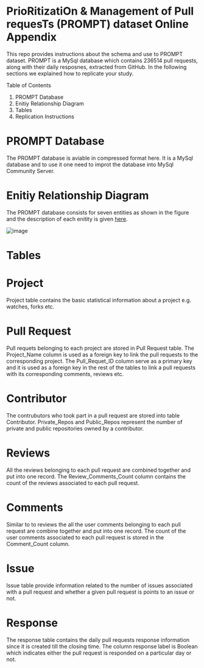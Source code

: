 # PrioRitizatiOn & Management of Pull requesTs (PROMPT) dataset Online Appendix
This repo provides instructions about the schema and use to PROMPT dataset. PROMPT is a MySql database which contains 236514 pull requests, along with their daily resposnes, extracted from GitHub. In the following sections we explained how to replicate your study.

Table of Contents
1. PROMPT Database
2. Enitiy Relationship Diagram
3. Tables
4. Replication Instructions

# PROMPT Database
The PROMPT database is aviable in compressed format here. It is a MySql database and to use it one need to improt the database into MySql Community Server.

# Enitiy Relationship Diagram
The PROMPT database consists for seven entities as shown in the figure and the description of each enitity is given [here](PR_Algorithm.pdf).

![image](https://github.com/IlyasAzeem/PROMPT_DB/blob/master/ERD.png)

# Tables
# Project
Project table contains the basic statistical information about a project e.g. watches, forks etc.
# Pull Request
Pull requets belonging to each project are stored in Pull Request table. The Project_Name column is used as a foreign key to link the pull requests to the corresponding project. The Pull_Requet_ID column serve as a primary key and it is used as a foreign key in the rest of the tables to link a pull requests with its corresponding comments, reviews etc.
# Contributor
The contrubutors who took part in a pull request are stored into table Contributor. Private_Repos and Public_Repos represent the number of private and public repositories owned by a contributor. 
# Reviews
All the reviews belonging to each pull request are combined together and put into one record. The Review_Comments_Count column contains the count of the reviews associated to each pull request. 
# Comments
Similar to to reviews the all the user comments belonging to each pull request are combine together and put into one record. The count of the user comments associated to each pull request is stored in the Comment_Count column.
# Issue
Issue table provide information related to the number of issues associated with a pull request and whether a given pull request is points to an issue or not. 
# Response
The response table contains the daily pull requests response information since it is created till the closing time. The column response label is Boolean which indicates either the pull request is responded on a particular day or not.
